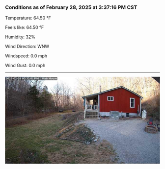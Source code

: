 ### Conditions as of February 28, 2025 at 3:37:16 PM CST 

Temperature: 64.50 &deg;F

Feels like: 64.50 &deg;F

Humidity: 32%

Wind Direction: WNW

Windspeed: 0.0 mph

Wind Gust: 0.0 mph

---

<img src="./images/latest.jpeg"/>


